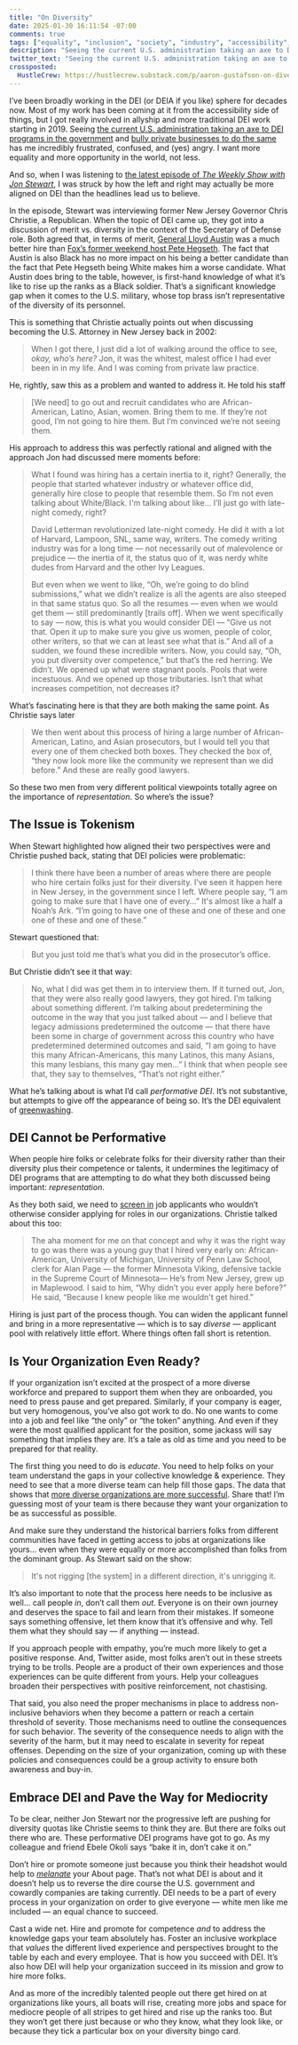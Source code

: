 ```yaml
---
title: "On Diversity"
date: 2025-01-30 16:11:54 -07:00
comments: true
tags: ["equality", "inclusion", "society", "industry", "accessibility", "empathy"]
description: "Seeing the current U.S. administration taking an axe to DEI programs in the government and bully private businesses to do the same has me incredibly frustrated, confused, and (yes) angry. I want more equality and more opportunity in the world, not less."
twitter_text: "Seeing the current U.S. administration taking an axe to DEI programs in the government and bully private businesses to do the same has me incredibly frustrated, confused, and (yes) angry. I want more equality and more opportunity in the world, not less."
crossposted:
  HustleCrew: https://hustlecrew.substack.com/p/aaron-gustafson-on-diversity
---
```


I’ve been broadly working in the DEI (or DEIA if you like) sphere for decades now. Most of my work has been coming at it from the accessibility side of things, but I got really involved in allyship and more traditional DEI work starting in 2019. Seeing [the current U.S. administration taking an axe to DEI programs in the government](https://www.npr.org/2025/01/23/nx-s1-5271588/trump-dei-diversity-equity-inclusion-federal-workers-government) and [bully private businesses to do the same](https://www.forbes.com/sites/saradorn/2025/01/23/trumps-diversity-orders-rattle-ceos-what-companies-should-know-about-new-dei-rules/) has me incredibly frustrated, confused, and (yes) angry. I want more equality and more opportunity in the world, not less.

And so, when I was listening to [the latest episode of <cite>The Weekly Show with Jon Stewart</cite>](https://www.youtube.com/watch?v=mQwJuayXJ18), I was struck by how the left and right may actually be more aligned on DEI than the headlines lead us to believe.

<!-- more -->

In the episode, Stewart was interviewing former New Jersey Governor Chris Christie, a Republican. When the topic of DEI came up, they got into a discussion of merit vs. diversity in the context of the Secretary of Defense role. Both agreed that, in terms of merit, [General Lloyd Austin](https://wikipedia.org/wiki/Lloyd_Austin) was a much better hire than [Fox’s former weekend host Pete Hegseth](https://en.wikipedia.org/wiki/Pete_Hegseth). The fact that Austin is also Black has no more impact on his being a better candidate than the fact that Pete Hegseth being White makes him a worse candidate. What Austin does bring to the table, however, is first-hand knowledge of what it’s like to rise up the ranks as a Black soldier. That’s a significant knowledge gap when it comes to the U.S. military, whose top brass isn’t representative of the diversity of its personnel.

This is something that Christie actually points out when discussing becoming the U.S. Attorney in New Jersey back in 2002:

> When I got there, I just did a lot of walking around the office to see, *okay, who’s here?* Jon, it was the whitest, malest office I had ever been in in my life. And I was coming from private law practice.

He, rightly, saw this as a problem and wanted to address it. He told his staff

> [We need] to go out and recruit candidates who are African-American, Latino, Asian, women. Bring them to me. If they’re not good, I’m not going to hire them. But I’m convinced we’re not seeing them.

His approach to address this was perfectly rational and aligned with the approach Jon had discussed mere moments before:

> What I found was hiring has a certain inertia to it, right? Generally, the people that started whatever industry or whatever office did, generally hire close to people that resemble them. So I’m not even talking about White/Black. I'm talking about like… I’ll just go with late-night comedy, right?
> 
> David Letterman revolutionized late-night comedy. He did it with a lot of Harvard, Lampoon, SNL, same way, writers. The comedy writing industry was for a long time — not necessarily out of malevolence or prejudice — the inertia of it, the status quo of it, was nerdy white dudes from Harvard and the other Ivy Leagues.
>
> But even when we went to like, “Oh, we’re going to do blind submissions,” what we didn’t realize is all the agents are also steeped in that same status quo. So all the resumes — even when we would get them — still predominantly [trails off]. When we went specifically to say — now, this is what you would consider DEI — “Give us not that. Open it up to make sure you give us women, people of color, other writers, so that we can at least see what that is.” And all of a sudden, we found these incredible writers. Now, you could say, “Oh, you put diversity over competence,” but that’s the red herring. We didn’t. We opened up what were stagnant pools. Pools that were incestuous. And we opened up those tributaries. Isn’t that what increases competition, not decreases it?

What’s fascinating here is that they are both making the same point. As Christie says later

> We then went about this process of hiring a large number of African-American, Latino, and Asian prosecutors, but I would tell you that every one of them checked both boxes. They checked the box of, “they now look more like the community we represent than we did before.” And these are really good lawyers.

So these two men from very different political viewpoints totally agree on the importance of *representation*. So where’s the issue?

## The Issue is Tokenism

When Stewart highlighted how aligned their two perspectives were and Christie pushed back, stating that DEI policies were problematic:

> I think there have been a number of areas where there are people who hire certain folks just for their diversity. I've seen it happen here in New Jersey, in the government since I left. Where people say, “I am going to make sure that I have one of every...” It's almost like a half a Noah’s Ark. “I’m going to have one of these and one of these and one one of these and one of these.”

Stewart questioned that:

> But you just told me that’s what you did in the prosecutor’s office.

But Christie didn’t see it that way:

> No, what I did was get them in to interview them. If it turned out, Jon, that they were also really good lawyers, they got hired. I’m talking about something different. I’m talking about predetermining the outcome in the way that you just talked about — and I believe that legacy admissions predetermined the outcome — that there have been some in charge of government across this country who have predetermined determined outcomes and said, “I am going to have this many African-Americans, this many Latinos, this many Asians, this many lesbians, this many gay men…” I think that when people see that, they say to themselves, “That’s not right either.”

What he’s talking about is what I’d call *performative DEI*. It’s not substantive, but attempts to give off the appearance of being so. It’s the DEI equivalent of [greenwashing](https://wikipedia.org/wiki/Greenwashing).

## DEI Cannot be Performative

When people hire folks or celebrate folks for their diversity rather than their diversity plus their competence or talents, it undermines the legitimacy of DEI programs that are attempting to do what they both discussed being important: *representation*.

As they both said, we need to [screen in](https://blog.skill.jobs/screening-in-vs-screening-out-shifting-recruitment-strategies-for-better-hiring-outcomes/) job applicants who wouldn’t otherwise consider applying for roles in our organizations. Christie talked about this too:

> The aha moment for me on that concept and why it was the right way to go was there was a young guy that I hired very early on: African-American, University of Michigan, University of Penn Law School, clerk for Alan Page — the former Minnesota Viking, defensive tackle in the Supreme Court of Minnesota— He’s from New Jersey, grew up in Maplewood. I said to him, “Why didn’t you ever apply here before?” He said, “Because I knew people like me wouldn't get hired.”

Hiring is just part of the process though. You can widen the applicant funnel and bring in a more representative — which is to say *diverse* — applicant pool with relatively little effort. Where things often fall short is retention.

## Is Your Organization Even Ready?

If your organization isn’t excited at the prospect of a more diverse workforce and prepared to support them when they are onboarded, you need to press pause and get prepared. Similarly, if your company is eager, but very homogenous, you’ve also got work to do. No one wants to come into a job and feel like “the only” or “the token” anything. And even if they were the most qualified applicant for the position, some jackass will say something that implies they are. It’s a tale as old as time and you need to be prepared for that reality.

The first thing you need to do is *educate*. You need to help folks on your team understand the gaps in your collective knowledge & experience. They need to see that a more diverse team can help fill those gaps. The data that shows that [more diverse organizations are more successful](https://www.forbes.com/councils/forbestechcouncil/2022/05/10/diverse-teams-achieve-greater-success-how-business-can-champion-diversity-as-good-sense/). Share that! I’m guessing most of your team is there because they want your organization to be as successful as possible.

And make sure they understand the historical barriers folks from different communities have faced in getting access to jobs at organizations like yours… even when they were equally or more accomplished than folks from the dominant group. As Stewart said on the show:

> It's not rigging [the system] in a different direction, it's unrigging it.

It’s also important to note that the process here needs to be inclusive as well… call people *in*, don’t call them *out*. Everyone is on their own journey and deserves the space to fail and learn from their mistakes. If someone says something offensive, let them know that it’s offensive and why. Tell them what they should say — if anything — instead.

If you approach people with empathy, you’re much more likely to get a positive response. And, Twitter aside, most folks aren’t out in these streets trying to be trolls. People are a product of their own experiences and those experiences can be quite different from yours. Help your colleagues broaden their perspectives with positive reinforcement, not chastising.

That said, you also need the proper mechanisms in place to address non-inclusive behaviors when they become a pattern or reach a certain threshold of severity. Those mechanisms need to outline the consequences for such behavior. The severity of the consequence needs to align with the severity of the harm, but it may need to escalate in severity for repeat offenses. Depending on the size of your organization, coming up with these policies and consequences could be a group activity to ensure both awareness and buy-in.

## Embrace DEI and Pave the Way for Mediocrity

To be clear, neither Jon Stewart nor the progressive left are pushing for diversity quotas like Christie seems to think they are. But there are folks out there who are. These performative DEI programs have got to go. As my colleague and friend Ebele Okoli says “bake it in, don’t cake it on.”

Don’t hire or promote someone just because you think their headshot would help to *[melanate](https://www.merriam-webster.com/dictionary/melanated)* your About page. That’s not what DEI is about and it doesn’t help us to reverse the dire course the U.S. government and cowardly companies are taking currently. DEI needs to be a part of every process in your organization on order to give everyone — white men like me included — an equal chance to succeed.

Cast a wide net. Hire and promote for competence *and* to address the knowledge gaps your team absolutely has. Foster an inclusive workplace that *values* the different lived experience and perspectives brought to the table by each and every employee. That is how you succeed with DEI. It’s also how DEI will help your organization succeed in its mission and grow to hire more folks.

And as more of the incredibly talented people out there get hired on at organizations like yours, all boats will rise, creating more jobs and space for mediocre people of all stripes to get hired and rise up the ranks too. But they won’t get there just because or who they know, what they look like, or because they tick a particular box on your diversity bingo card.